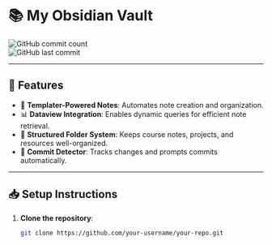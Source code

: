 # 📚 My Obsidian Vault  

![GitHub commit count](https://img.shields.io/github/commit-activity/m/rohitghosh2134/Obisidian?color=blue&label=Commits)  
![GitHub last commit](https://img.shields.io/github/last-commit/rohitghosh2134/Obisidian)  

---

## 🚀 Features  
- 📝 **Templater-Powered Notes**: Automates note creation and organization.  
- 📊 **Dataview Integration**: Enables dynamic queries for efficient note retrieval.  
- 📂 **Structured Folder System**: Keeps course notes, projects, and resources well-organized.  
- 📌 **Commit Detector**: Tracks changes and prompts commits automatically.  

---

## 📥 Setup Instructions  
1. **Clone the repository**:  
   ```bash
   git clone https://github.com/your-username/your-repo.git
